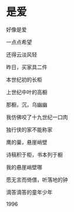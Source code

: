    

# 是爱

好像是爱

一点点希望

还得云淡风轻

昨日，买家具二件

本世纪初的长柜

上世纪中叶的高橱

那橱，沉，乌幽幽

我仿佛咬了十九世纪一口肉

独行侠的家不能称家

鹰的巢，悬崖峭壁

诗稿积于柜，书本列于橱

我的悬崖峭壁哪

愿无言而倚偎，听落地的钟

滴答滴答的童年少年

1996